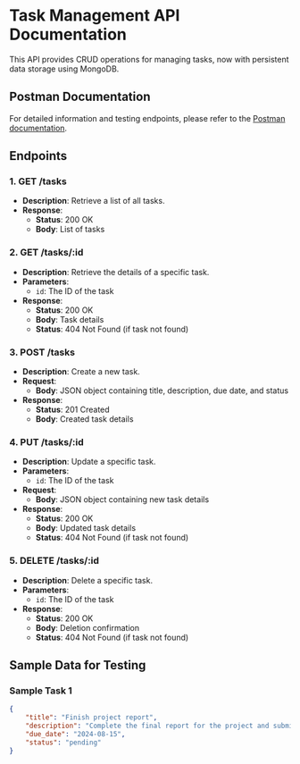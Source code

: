 # Task Management API Documentation

This API provides CRUD operations for managing tasks, now with persistent data storage using MongoDB.

## Postman Documentation

For detailed information and testing endpoints, please refer to the [Postman documentation](https://documenter.getpostman.com/view/37352369/2sA3s1nWpq).

## Endpoints

### 1. GET /tasks
- **Description**: Retrieve a list of all tasks.
- **Response**:
  - **Status**: 200 OK
  - **Body**: List of tasks

### 2. GET /tasks/:id
- **Description**: Retrieve the details of a specific task.
- **Parameters**:
  - `id`: The ID of the task
- **Response**:
  - **Status**: 200 OK
  - **Body**: Task details
  - **Status**: 404 Not Found (if task not found)

### 3. POST /tasks
- **Description**: Create a new task.
- **Request**:
  - **Body**: JSON object containing title, description, due date, and status
- **Response**:
  - **Status**: 201 Created
  - **Body**: Created task details

### 4. PUT /tasks/:id
- **Description**: Update a specific task.
- **Parameters**:
  - `id`: The ID of the task
- **Request**:
  - **Body**: JSON object containing new task details
- **Response**:
  - **Status**: 200 OK
  - **Body**: Updated task details
  - **Status**: 404 Not Found (if task not found)

### 5. DELETE /tasks/:id
- **Description**: Delete a specific task.
- **Parameters**:
  - `id`: The ID of the task
- **Response**:
  - **Status**: 200 OK
  - **Body**: Deletion confirmation
  - **Status**: 404 Not Found (if task not found)

## Sample Data for Testing

### Sample Task 1

```json
{
    "title": "Finish project report",
    "description": "Complete the final report for the project and submit it by the due date.",
    "due_date": "2024-08-15",
    "status": "pending"
}
